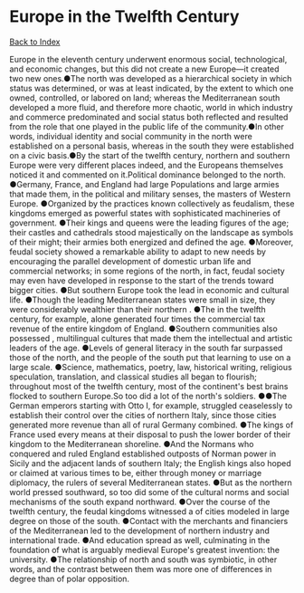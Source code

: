 # Europe in the Twelfth Century
[Back to Index](https://github.com/windows10010/tpoExtractor/blob/master/README.md)

Europe in the eleventh century underwent enormous social, technological, and economic changes, but this did not create a new Europe—it created two new ones.●The north was developed as a hierarchical society in which status was determined, or was at least indicated, by the extent to which one owned, controlled, or labored on land; whereas the Mediterranean south developed a more fluid, and therefore more chaotic, world in which industry and commerce predominated and social status both reflected and resulted from the role that one played in the public life of the community.●In other words, individual identity and social community in the north were established on a personal basis, whereas in the south they were established on a civic basis.●By the start of the twelfth century, northern and southern Europe were very different places indeed, and the Europeans themselves noticed it and commented on it.Political dominance belonged to the north. ●Germany, France, and England had large Populations and large armies that made them, in the political and military senses, the masters of Western Europe. ●Organized by the practices known collectively as feudalism, these kingdoms emerged as powerful states with sophisticated machineries of government. ●Their kings and queens were the leading figures of the age; their castles and cathedrals stood majestically on the landscape as symbols of their might; their armies both energized and defined the age. ●Moreover, feudal society showed a remarkable ability to adapt to new needs by encouraging the parallel development of domestic urban life and commercial networks; in some regions of the north, in fact, feudal society may even have developed in response to the start of the trends toward bigger cities. ●But southern Europe took the lead in economic and cultural life. ●Though the leading Mediterranean states were small in size, they were considerably wealthier than their northern . ●The in the twelfth century, for example, alone generated four times the commercial tax revenue of the entire kingdom of England. ●Southern communities also possessed , multilingual cultures that made them the intellectual and artistic leaders of the age. ●Levels of general literacy in the south far surpassed those of the north, and the people of the south put that learning to use on a large scale. ●Science, mathematics, poetry, law, historical writing, religious speculation, translation, and classical studies all began to flourish; throughout most of the twelfth century, most of the continent's best brains flocked to southern Europe.So too did a lot of the north's soldiers. ●●The German emperors starting with Otto I, for example, struggled ceaselessly to establish their control over the cities of northern Italy, since those cities generated more revenue than all of rural Germany combined. ●The kings of France used every means at their disposal to push the lower border of their kingdom to the Mediterranean shoreline. ●And the Normans who conquered and ruled England established outposts of Norman power in Sicily and the adjacent lands of southern Italy; the English kings also hoped or claimed at various times to be, either through money or marriage diplomacy, the rulers of several Mediterranean states. ●But as the northern world pressed southward, so too did some of the cultural norms and social mechanisms of the south expand northward. ●Over the course of the twelfth century, the feudal kingdoms witnessed a of cities modeled in large degree on those of the south. ●Contact with the merchants and financiers of the Mediterranean led to the development of northern industry and international trade. ●And education spread as well, culminating in the foundation of what is arguably medieval Europe's greatest invention: the university. ●The relationship of north and south was symbiotic, in other words, and the contrast between them was more one of differences in degree than of polar opposition.